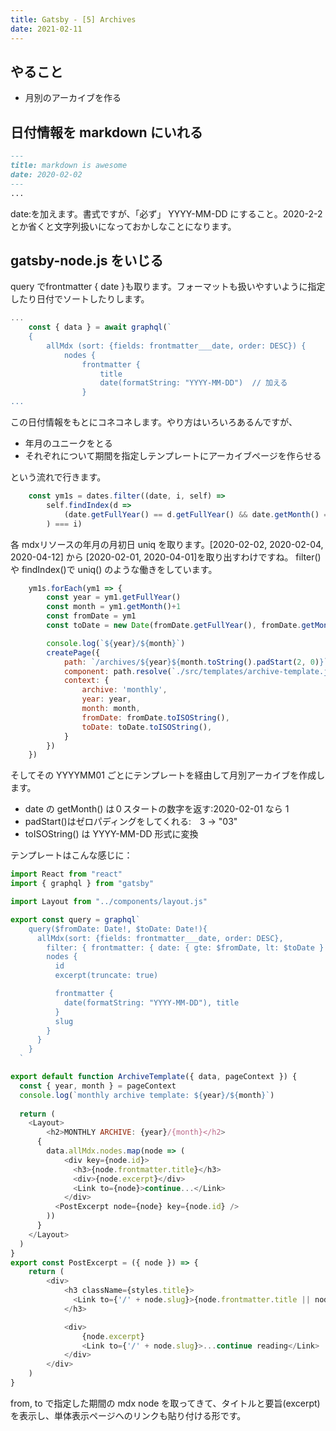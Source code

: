 ```yaml
---
title: Gatsby - [5] Archives
date: 2021-02-11
---
```


## やること

- 月別のアーカイブを作る

## 日付情報を markdown にいれる

```md:title:content/awesome.md
---
title: markdown is awesome
date: 2020-02-02
---
...
```

date:を加えます。書式ですが、「必ず」 YYYY-MM-DD にすること。2020-2-2 とか省くと文字列扱いになっておかしなことになります。

## gatsby-node.js をいじる

query でfrontmatter { date }も取ります。フォーマットも扱いやすいように指定したり日付でソートしたりします。

```js:gatsby-node.js
...
    const { data } = await graphql(`
    {
        allMdx (sort: {fields: frontmatter___date, order: DESC}) {
            nodes {
                frontmatter {
                    title
                    date(formatString: "YYYY-MM-DD")  // 加える
                }
...                
```
この日付情報をもとにコネコネします。やり方はいろいろあるんですが、

- 年月のユニークをとる
- それぞれについて期間を指定しテンプレートにアーカイブページを作らせる

という流れで行きます。

```js:gatsby-node.js
    const ym1s = dates.filter((date, i, self) => 
        self.findIndex(d => 
            (date.getFullYear() == d.getFullYear() && date.getMonth() == d.getMonth())
        ) === i)
```

各 mdxリソースの年月の月初日 uniq を取ります。[2020-02-02, 2020-02-04, 2020-04-12] から [2020-02-01, 2020-04-01]を取り出すわけですね。
filter() や findIndex()で uniq() のような働きをしています。

```js
    ym1s.forEach(ym1 => {
        const year = ym1.getFullYear()
        const month = ym1.getMonth()+1
        const fromDate = ym1
        const toDate = new Date(fromDate.getFullYear(), fromDate.getMonth() + 1)

        console.log(`${year}/${month}`)
        createPage({
            path: `/archives/${year}${month.toString().padStart(2, 0)}`,
            component: path.resolve(`./src/templates/archive-template.js`),
            context: {
                archive: 'monthly',
                year: year,
                month: month,
                fromDate: fromDate.toISOString(),
                toDate: toDate.toISOString(),
            }
        })        
    })
```

そしてその YYYYMM01 ごとにテンプレートを経由して月別アーカイブを作成します。

- date の getMonth() は０スタートの数字を返す:2020-02-01 なら 1
- padStart()はゼロパディングをしてくれる:　3 -> "03"
- toISOString() は YYYY-MM-DD 形式に変換

テンプレートはこんな感じに：

```js:title=src/templates/archive-template.js
import React from "react"
import { graphql } from "gatsby"

import Layout from "../components/layout.js"

export const query = graphql`
    query($fromDate: Date!, $toDate: Date!){        
      allMdx(sort: {fields: frontmatter___date, order: DESC},
        filter: { frontmatter: { date: { gte: $fromDate, lt: $toDate } }} ) {
        nodes { 
          id
          excerpt(truncate: true)

          frontmatter {
            date(formatString: "YYYY-MM-DD"), title
          }        
          slug
        }
      }
    }
  `

export default function ArchiveTemplate({ data, pageContext }) {
  const { year, month } = pageContext
  console.log(`monthly archive template: ${year}/${month}`)
  
  return (
    <Layout>
        <h2>MONTHLY ARCHIVE: {year}/{month}</h2>
      {
        data.allMdx.nodes.map(node => (
            <div key={node.id}>
              <h3>{node.frontmatter.title}</h3>
              <div>{node.excerpt}</div>
              <Link to={node}>continue...</Link>
            </div>
          <PostExcerpt node={node} key={node.id} />
        ))
      }
    </Layout>
  )
}
export const PostExcerpt = ({ node }) => {
    return (
        <div>
            <h3 className={styles.title}>
              <Link to={'/' + node.slug}>{node.frontmatter.title || node.slug}</Link>
            </h3>

            <div>
                {node.excerpt}
                <Link to={'/' + node.slug}>...continue reading</Link>
            </div>
        </div>
    )
}
```

from, to で指定した期間の mdx node を取ってきて、タイトルと要旨(excerpt)を表示し、単体表示ページへのリンクも貼り付ける形です。


